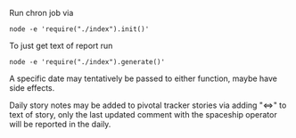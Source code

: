 Run chron job via 

```node -e 'require("./index").init()'```

To just get text of report run

```node -e 'require("./index").generate()'```

A specific date may tentatively be passed to either function, maybe have side effects.

Daily story notes may be added to pivotal tracker stories via adding "<=>" to text of story, only the last updated comment with the spaceship operator will be reported in the daily. 
